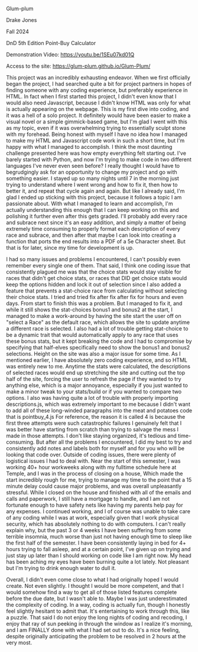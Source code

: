 Glum-plum

Drake Jones

Fall 2024

DnD 5th Edition Point-Buy Calculator

Demonstration Video:
https://youtu.be/1SEu07kd01Q




Access to the site:
https://glum-plum.github.io/Glum-Plum/





This project was an incredibly exhausting endeavor. When we first officially began the project, I had searched quite a bit for project partners in hopes of finding someone with any coding experience, but preferably 
experience in HTML. In fact when I first started this project, I didn't even know that I would also need Javascript, because I didn't know HTML was only for what is actually appearing on the webpage. This is my 
first dive into coding, and it was a hell of a solo project. It definitely would have been easier to make a visual novel or a simple gimmick-based game, but I'm glad I went with this as my topic, even if it was 
overwhelming trying to essentially sculpt stone with my forehead. Being honest with myself I have no idea how I managed to make my HTML and Javascript code work in such a short time, but I'm happy with what 
I managed to accomplish. I think the most daunting challenge presented here was how empty everything felt starting out. I've barely started with Python, and now I'm trying to make code in two different languages 
I've never even seen before? I really thought I would have to begrudgingly ask for an opportunity to change my project and go with something easier. I stayed up so many nights until 7 in the morning just 
trying to understand where I went wrong and how to fix it, then how to better it, and repeat that cycle again and again. But like I already said, I'm glad I ended up sticking with this project, because it 
follows a topic I am passionate about. With what I managed to learn and accomplish, I'm actually understanding this enough that I can keep working on this and polishing it further even after this gets graded.
I'll probably add every race and subrace next since it's an easy addition, and simply a matter of being extremely time consuming to properly format each description of every race and subrace, and then after that 
maybe I can look into creating a function that ports the end results into a PDF of a 5e Character sheet. But that is for later, since my time for development is up.</p>

I had so many issues and problems I encountered, I can't possibly even remember every single one of them. That said, I think one coding issue that consistently plagued me was that the choice stats would stay 
visible for races that didn't get choice stats, or races that DID get choice stats would keep the options hidden and lock it out of selection since I also added a feature that prevents a stat-choice race from 
calculating without selecting their choice stats. I tried and tried fix after fix after fix for hours and even days. From start to finish this was a problem. But I managed to fix it, and while it still shows the 
stat-choices bonus1 and bonus2 at the start, I managed to make a work-around by having the site start the user off on "select a Race" as the default race, which allows the site to update anytime a different race is
selected. I also had a lot of trouble getting stat-choice to be a dynamic trait that would automatically apply to any race that uses these bonus stats, but it kept breaking the code and I had to compromise by 
specifying that half-elves specifically need to show the bonus1 and bonus2 selections. Height on the site was also a major issue for some time. As I mentioned earlier, I have absolutely zero coding experience, 
and so HTML was entirely new to me. Anytime the stats were calculated, the descriptions of selected races would end up stretching the site and cutting out the top half of the site, forcing the user to refresh the 
page if they wanted to try anything else, which is a major annoyance, especially if you just wanted to make a minor tweak to your stats/build or if you wanted to compare two options. I also was having quite a lot
of trouble with properly importing descriptions.js, which was extremely important to me because I didn't want to add all of these long-winded paragraphs into the meat and potatoes code that is pointbuy_4.js
For reference, the reason it is called 4 is because the first three attempts were such catastrophic failures I genuinely felt that I was better have starting from scratch than trying to salvage the mess I made in 
those attempts. I don't like staying organized, it's tedious and time-consuming. But after all the problems I encountered, I did my best to try and consistently add notes and labels both for myself and for you who 
will be looking that code over. 
Outside of coding issues, there were plenty of logistical issues I had to deal with. Near the start of this semester, I was working 40+ hour workweeks along with my fulltime schedule here at Temple, and I was in 
the process of closing on a house, Which made the start incredibly rough for me, trying to manage my time to the point that a 15 minute delay could cause major problems, and was overall unpleasantly stressful.
While I closed on the house and finished with all of the emails and calls and paperwork, I still have a mortgage to handle, and I am not fortunate enough to have safety nets like having my parents help pay for 
any expenses. I continued working, and I of course was unable to take care of any coding while I was at work, especially given that I work physical security, which has absolutely nothing to do with computers.
I can't really explain why, but the past 3 or 4 weeks I have been suffering from some terrible insomnia, much worse than just not having enough time to sleep like the first half of the semester. I have been 
consistently laying in bed for 4+ hours trying to fall asleep, and at a certain point, I've given up on trying and just stay up later than I should working on code like I am right now. My head has been aching 
my eyes have been burning quite a lot lately. Not pleasant but I'm trying to drink enough water to dull it. 

Overall, I didn't even come close to what I had originally hoped I would create. Not even slightly. I thought I would be more competent, and that I would somehow find a way to get all of those listed features 
complete before the due date, but I wasn't able to. Maybe I was just underestimated the complexity of coding. In a way, coding is actually fun, though I honestly feel slightly hesitant to admit that. It's 
entertaining to work through this, like a puzzle. That said I do not enjoy the long nights of coding and recoding, I enjoy that ray of sun peeking in through the window as I realize it's morning, and I am FINALLY 
done with what I had set out to do. It's a nice feeling, despite originally anticipating the problem to be resolved in 2 hours at the very most.
